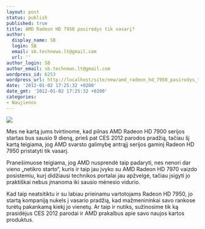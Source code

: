 ```yaml
---
layout: post
status: publish
published: true
title: AMD Radeon HD 7950 pasirodys tik vasarį?
author:
  display_name: SB
  login: SB
  email: sb.technews.lt@gmail.com
  url: ''
author_login: SB
author_email: sb.technews.lt@gmail.com
wordpress_id: 6253
wordpress_url: http://localhost/site/new/amd_radeon_hd_7950_pasirodys_tik_vasari/
date: '2012-01-02 17:25:32 +0200'
date_gmt: '2012-01-02 17:25:32 +0200'
categories:
- Naujienos
---
```

<div class="imgright"><img src="http://technews.lt/upload/amd-logo.jpg"  /></div>
<p>Mes ne kartą jums tvirtinome, kad pilnas AMD Radeon HD 7900 serijos startas bus sausio 9 dieną, prieš pat CES 2012 parodos pradžią, tačiau šį kartą teigiama, jog AMD svarsto galimybę antrąjį serijos gaminį Radeon HD 7950 pristatyti tik vasarį.</p>
<p>Pranešimuose teigiama, jog AMD nusprendė taip padaryti, nes nenori dar vieno „netikro starto“, kuris ir taip jau įvyko su AMD Radeon HD 7970 vaizdo posistemiu, kurį didžiausi technikos portalai jau apžvelgė, tačiau įsigyti jo praktiškai nebus įmanoma iki sausio mėnesio vidurio.</p>
<p>Kad taip neatsitiktu ir su labiau prieinamu vartotojams Radeon HD 7950, jo startą kompaniją nukels į vasario pradžią, kad mažmenininkai savo rankose turėtų pakankamą kiekį jo vienetų. Ar taip ir nutiks, sužinosime tik ką prasidėjus CES 2012 parodai ir AMD prakalbus apie savo naujos kartos produktus.</p>
